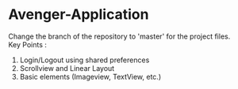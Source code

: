 # Avenger-Application
Change the branch of the repository to 'master' for the project files.<br/>
Key Points :<br/>
1. Login/Logout using shared preferences<br/>
2. Scrollview and Linear Layout<br/>
3. Basic elements (Imageview, TextView, etc.)

